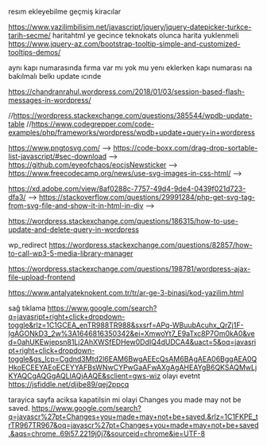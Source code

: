 resım ekleyebilme 
geçmiş kiracılar 
  
  https://www.yazilimbilisim.net/javascript/jquery/jquery-datepicker-turkce-tarih-secme/
haritahtml ye gecince teknokats olunca harita yuklenmeli 
https://www.jquery-az.com/bootstrap-tooltip-simple-and-customized-tooltips-demos/

aynı kapı numarasında fırma var mı yok mu 
yenı eklerken kapı numarası na bakılmalı belkı update ıcınde 



https://chandranrahul.wordpress.com/2018/01/03/session-based-flash-messages-in-wordpress/


    
  //https://wordpress.stackexchange.com/questions/385544/wpdb-update-table 
  //https://www.codegrepper.com/code-examples/php/frameworks/wordpress/wpdb+update+query+in+wordpress

  
  
  https://www.pngtosvg.com/ -->
  https://code-boxx.com/drag-drop-sortable-list-javascript/#sec-download -->
  https://github.com/eyeofchaos/eocjsNewsticker -->
 https://www.freecodecamp.org/news/use-svg-images-in-css-html/ -->

 https://xd.adobe.com/view/8af0288c-7757-49d4-9de4-0439f021d723-dfa3/ -->
https://stackoverflow.com/questions/29991284/php-get-svg-tag-from-svg-file-and-show-it-in-html-in-div -->


https://wordpress.stackexchange.com/questions/186315/how-to-use-update-and-delete-query-in-wordpress

wp_redirect 
https://wordpress.stackexchange.com/questions/82857/how-to-call-wp3-5-media-library-manager

https://wordpress.stackexchange.com/questions/198781/wordpress-ajax-file-upload-frontend




https://www.antalyateknokent.com.tr/tr/ar-ge-3-binasi/kod-yazilim.html

sağ tıklama  https://www.google.com/search?q=javasript+right+click+dropdown-toggle&rlz=1C1GCEA_enTR988TR988&sxsrf=APq-WBuubAcuhx_QrZj1F-IgAGONkD3_2w%3A1646816350342&ei=XmwoYt7_E9aTxc8P7Om0kA0&ved=0ahUKEwjepsn81Lj2AhXWSfEDHew0DdIQ4dUDCA4&uact=5&oq=javasript+right+click+dropdown-toggle&gs_lcp=Cgdnd3Mtd2l6EAM6BwgAEEcQsAM6BAgAEA06BggAEA0QHkoECEEYAEoECEYYAFBsWNwCYPwGaAFwAXgAgAHEAYgB6QKSAQMwLjKYAQCgAQGgAQLIAQjAAQE&sclient=gws-wiz
olayı evetnt 
https://jsfiddle.net/djibe89/qej2ppcq



tarayica sayfa aciksa kapatilsin mi olayi 
Changes you made may not be saved.
https://www.google.com/search?q=javascr%27pt+Changes+you+made+may+not+be+saved.&rlz=1C1FKPE_trTR967TR967&oq=javascr%27pt+Changes+you+made+may+not+be+saved.&aqs=chrome..69i57.2219j0j7&sourceid=chrome&ie=UTF-8
